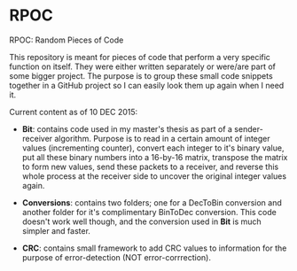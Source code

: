 # RPOC
RPOC: Random Pieces of Code

This repository is meant for pieces of code that perform a very specific function on itself.
They were either written separately or were/are part of some bigger project.
The purpose is to group these small code snippets together in a GitHub project so I can easily look them up again when I need it.

Current content as of 10 DEC 2015:

- **Bit**: contains code used in my master's thesis as part of a sender-receiver algorithm. Purpose is to read in a certain amount of integer values (incrementing counter), convert each integer to it's binary value, put all these binary numbers into a 16-by-16 matrix, transpose the matrix to form new values, send these packets to a receiver, and reverse this whole process at the receiver side to uncover the original integer values again.

- **Conversions**: contains two folders; one for a DecToBin conversion and another folder for it's complimentary BinToDec conversion. This code doesn't work well though, and the conversion used in **Bit** is much simpler and faster.

- **CRC**: contains small framework to add CRC values to information for the purpose of error-detection (NOT error-corrrection).
